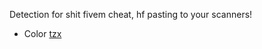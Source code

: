 Detection for shit fivem cheat, hf pasting to your scanners!
- Color
[tzx](https://github.com/user-attachments/assets/00146ad5-ddcb-4ea6-be9d-4b00872a1ada)
